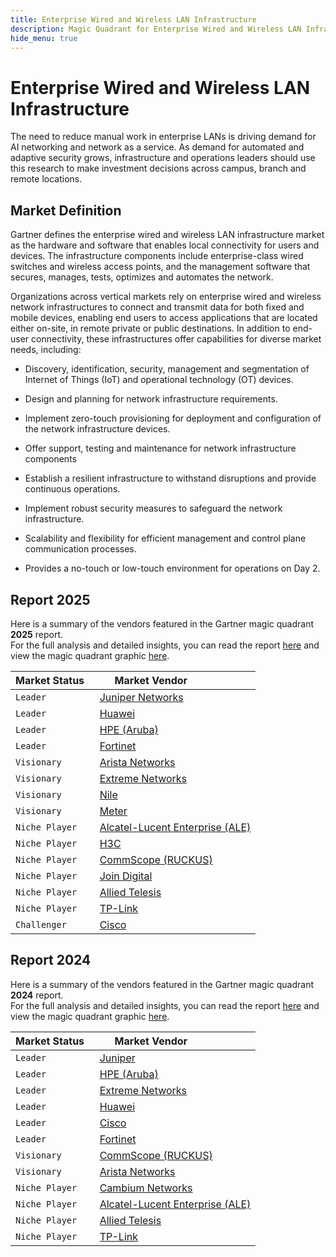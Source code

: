 ```yaml
---
title: Enterprise Wired and Wireless LAN Infrastructure
description: Magic Quadrant for Enterprise Wired and Wireless LAN Infrastructure
hide_menu: true
---
```


# Enterprise Wired and Wireless LAN Infrastructure

The need to reduce manual work in enterprise LANs is driving demand for AI networking and network as a service. As demand for automated and adaptive security grows, infrastructure and operations leaders should use this research to make investment decisions across campus, branch and remote locations.

## Market Definition

Gartner defines the enterprise wired and wireless LAN infrastructure market as the hardware and software that enables local connectivity for users and devices. The infrastructure components include enterprise-class wired switches and wireless access points, and the management software that secures, manages, tests, optimizes and automates the network.

Organizations across vertical markets rely on enterprise wired and wireless network infrastructures to connect and transmit data for both fixed and mobile devices, enabling end users to access applications that are located either on-site, in remote private or public destinations. In addition to end-user connectivity, these infrastructures offer capabilities for diverse market needs, including:

- Discovery, identification, security, management and segmentation of Internet of Things (IoT) and operational technology (OT) devices.

- Design and planning for network infrastructure requirements.

- Implement zero-touch provisioning for deployment and configuration of the network infrastructure devices.

- Offer support, testing and maintenance for network infrastructure components

- Establish a resilient infrastructure to withstand disruptions and provide continuous operations.

- Implement robust security measures to safeguard the network infrastructure.

- Scalability and flexibility for efficient management and control plane communication processes.

- Provides a no-touch or low-touch environment for operations on Day 2.

## Report 2025

Here is a summary of the vendors featured in the Gartner magic quadrant **2025** report. <br/>For the full analysis and detailed insights, you can read the report
<a href="/docs/2025/enterprise-wired-and-wireless-lan-infrastructure.pdf" target="_blank" rel="noopener noreferrer">here</a>
and view the magic quadrant graphic
<a href="/docs/2025/enterprise-wired-and-wireless-lan-infrastructure.png" target="_blank" rel="noopener noreferrer">here</a>.

| Market Status   | Market Vendor                                                                    |
| --------------- | -------------------------------------------------------------------------------- |
| `Leader`        | [Juniper Networks](/vendors/juniper-networks.md)                                 |
| `Leader`        | [Huawei](/vendors/huawei.md)                                                     |
| `Leader`        | [HPE (Aruba)](</vendors/hpe-(aruba).md>)                                         |
| `Leader`        | [Fortinet](/vendors/fortinet.md)                                                 |
| `Visionary`     | [Arista Networks](/vendors/arista-networks.md)                                   |
| `Visionary`     | [Extreme Networks](/vendors/extreme-networks.md)                                 |
| `Visionary`     | [Nile](/vendors/nile.md)                                                         |
| `Visionary`     | [Meter](/vendors/meter.md)                                                       |
| `Niche Player`  | [Alcatel-Lucent Enterprise (ALE)](</vendors/alcatel-lucent-enterprise-(ale).md>) |
| `Niche Player`  | [H3C](/vendors/h3c.md)                                                           |
| `Niche Player`  | [CommScope (RUCKUS)](</vendors/commscope-(ruckus).md>)                           |
| `Niche Player`  | [Join Digital](/vendors/join-digital.md)                                         |
| `Niche Player`  | [Allied Telesis](/vendors/allied-telesis.md)                                     |
| `Niche Player`  | [TP-Link](/vendors/tp-link.md)                                                   |
| `Challenger`    | [Cisco](/vendors/cisco.md)                                                       |

## Report 2024

Here is a summary of the vendors featured in the Gartner magic quadrant **2024** report. <br/>For the full analysis and detailed insights, you can read the report
<a href="/docs/2024/enterprise-wired-and-wireless-lan-infrastructure.pdf" target="_blank" rel="noopener noreferrer">here</a>
and view the magic quadrant graphic
<a href="/docs/2024/enterprise-wired-and-wireless-lan-infrastructure.png" target="_blank" rel="noopener noreferrer">here</a>.

| Market Status   | Market Vendor                                                                    |
| --------------- | -------------------------------------------------------------------------------- |
| `Leader`        | [Juniper](/vendors/juniper.md)                                                   |
| `Leader`        | [HPE (Aruba)](</vendors/hpe-(aruba).md>)                                         |
| `Leader`        | [Extreme Networks](/vendors/extreme-networks.md)                                 |
| `Leader`        | [Huawei](/vendors/huawei.md)                                                     |
| `Leader`        | [Cisco](/vendors/cisco.md)                                                       |
| `Leader`        | [Fortinet](/vendors/fortinet.md)                                                 |
| `Visionary`     | [CommScope (RUCKUS)](</vendors/commscope-(ruckus).md>)                           |
| `Visionary`     | [Arista Networks](/vendors/arista-networks.md)                                   |
| `Niche Player`  | [Cambium Networks](/vendors/cambium-networks.md)                                 |
| `Niche Player`  | [Alcatel-Lucent Enterprise (ALE)](</vendors/alcatel-lucent-enterprise-(ale).md>) |
| `Niche Player`  | [Allied Telesis](/vendors/allied-telesis.md)                                     |
| `Niche Player`  | [TP-Link](/vendors/tp-link.md)                                                   |
